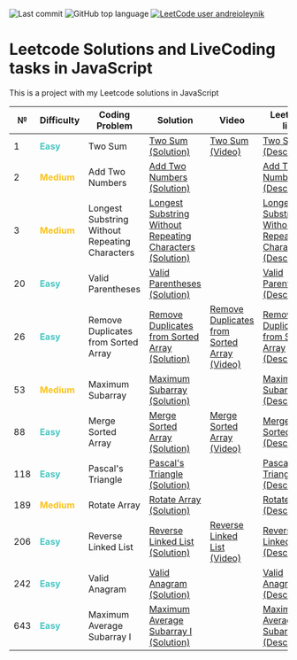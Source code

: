 ![Last commit](https://img.shields.io/github/last-commit/a-oleynik/leetcode-js?style=for-the-badge&color=9cf&logo=git)
![GitHub top language](https://img.shields.io/github/languages/top/a-oleynik/leetcode-js?style=for-the-badge&color=blue)
[![LeetCode user andreioleynik](https://img.shields.io/badge/dynamic/json?style=for-the-badge&labelColor=black&color=%23ffa116&label=Solved&query=solvedOverTotal&url=https%3A%2F%2Fleetcode-badge.vercel.app%2Fapi%2Fusers%2Fandreioleynik&logo=leetcode&logoColor=yellow)](https://leetcode.com/u/andreioleynik/)

# Leetcode Solutions and LiveCoding tasks in JavaScript

This is a project with my Leetcode solutions in JavaScript

| №   | Difficulty                                     | Coding Problem                                 | Solution                                                                                                                                                               | Video                                                                                      | Leetcode link                                                                                                                                             |
|-----|------------------------------------------------|------------------------------------------------|------------------------------------------------------------------------------------------------------------------------------------------------------------------------|--------------------------------------------------------------------------------------------|-----------------------------------------------------------------------------------------------------------------------------------------------------------|
| 1   | <span style="color:#46c6c2"> **Easy**</span>   | Two Sum                                        | [Two Sum (Solution)](https://github.com/a-oleynik/leetcode-js/blob/main/leetcode/twoSum.js)                                                                            | [Two Sum (Video)](https://www.youtube.com/watch?v=LqTXYjs2Hs8)                             | [Two Sum  (Description)](https://leetcode.com/problems/two-sum/description/)                                                                              |
| 2   | <span style="color:#fac31d"> **Medium**</span> | Add Two Numbers                                | [Add Two Numbers (Solution)](https://github.com/a-oleynik/leetcode-js/blob/main/leetcode/addTwoNumbers.js)                                                             |                                                                                            | [Add Two Numbers (Description)](https://leetcode.com/problems/add-two-numbers/description/)                                                               |
| 3   | <span style="color:#fac31d"> **Medium**</span> | Longest Substring Without Repeating Characters | [Longest Substring Without Repeating Characters (Solution)](https://github.com/a-oleynik/leetcode-js/blob/main/leetcode/longestSubstringWithoutRepeatingCharacters.js) |                                                                                            | [Longest Substring Without Repeating Characters (Description)](https://leetcode.com/problems/longest-substring-without-repeating-characters/description/) |
| 20  | <span style="color:#46c6c2"> **Easy**</span>   | Valid Parentheses                              | [Valid Parentheses (Solution)](https://github.com/a-oleynik/leetcode-js/blob/main/leetcode/validParentheses.js)                                                        |                                                                                            | [Valid Parentheses (Description)](https://leetcode.com/problems/valid-parentheses/description/)                                                           |
| 26  | <span style="color:#46c6c2"> **Easy**</span>   | Remove Duplicates from Sorted Array            | [Remove Duplicates from Sorted Array (Solution)](https://github.com/a-oleynik/leetcode-js/blob/main/leetcode/removeDuplicatesFromSortedArray.js)                       | [Remove Duplicates from Sorted Array (Video)](https://www.youtube.com/watch?v=e0Ryf0Eh7w4) | [Remove Duplicates from Sorted Array (Description)](https://leetcode.com/problems/remove-duplicates-from-sorted-array/description/)                       |
| 53  | <span style="color:#fac31d"> **Medium**</span> | Maximum Subarray                               | [Maximum Subarray (Solution)](https://github.com/a-oleynik/leetcode-js/blob/main/leetcode/removeDuplicatesFromSortedArray.js)                                          |                                                                                            | [Maximum Subarray (Description)](https://leetcode.com/problems/maximum-subarray/description/)                                                             |
| 88  | <span style="color:#46c6c2"> **Easy**</span>   | Merge Sorted Array                             | [Merge Sorted Array (Solution)](https://github.com/a-oleynik/leetcode-js/blob/main/leetcode/mergeSortedArray.js)                                                       | [Merge Sorted Array (Video)](https://www.youtube.com/watch?v=yOGNksVdVFM)                  | [Merge Sorted Array (Description)](https://leetcode.com/problems/merge-sorted-array/description/)                                                         |
| 118 | <span style="color:#46c6c2"> **Easy**</span>   | Pascal's Triangle                              | [Pascal's Triangle (Solution)](https://github.com/a-oleynik/leetcode-js/blob/main/leetcode/pascalsTriangle.js)                                                         |                                                                                            | [Pascal's Triangle (Description)](https://leetcode.com/problems/pascals-triangle/description/)                                                            |
| 189 | <span style="color:#fac31d"> **Medium**</span> | Rotate Array                                   | [Rotate Array (Solution)](https://github.com/a-oleynik/leetcode-js/blob/main/leetcode/rotateArray.js)                                                                  |                                                                                            | [Rotate Array (Description)](https://leetcode.com/problems/rotate-array/description/)                                                                     |
| 206 | <span style="color:#46c6c2"> **Easy**</span>   | Reverse Linked List                            | [Reverse Linked List (Solution)](https://github.com/a-oleynik/leetcode-js/blob/main/leetcode/reverseLinkedList.js)                                                     | [Reverse Linked List (Video)](https://www.youtube.com/watch?v=dptZzSSOOcU)                 | [Reverse Linked List (Description)](https://leetcode.com/problems/reverse-linked-list/description/)                                                       |
| 242 | <span style="color:#46c6c2"> **Easy**</span>   | Valid Anagram                                  | [Valid Anagram (Solution)](https://github.com/a-oleynik/leetcode-js/blob/main/leetcode/validAnagram.js)                                                                |                                                                                            | [Valid Anagram (Description)](https://leetcode.com/problems/valid-anagram/description/)                                                                   |
| 643 | <span style="color:#46c6c2"> **Easy**</span>   | Maximum Average Subarray I                     | [Maximum Average Subarray I (Solution)](https://github.com/a-oleynik/leetcode-js/blob/main/leetcode/maxAverageSubArrayI.js)                                            |                                                                                            | [Maximum Average Subarray I (Description)](https://leetcode.com/problems/maximum-average-subarray-i/description/)                                         |
